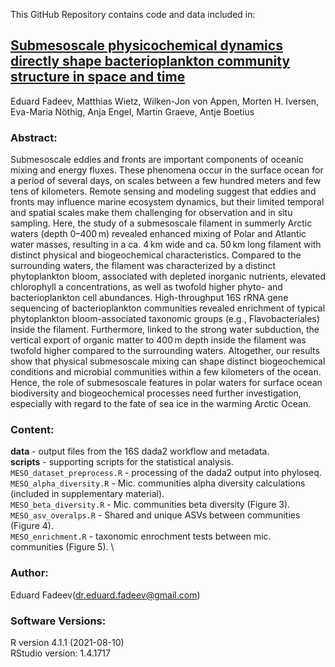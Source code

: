 This GitHub Repository contains code and data included in:
 
## [Submesoscale physicochemical dynamics directly shape bacterioplankton community structure in space and time](https://doi.org/10.1002/lno.11799)
Eduard Fadeev, Matthias Wietz, Wilken-Jon von Appen, Morten H. Iversen, Eva-Maria Nöthig, Anja Engel, Martin Graeve, Antje Boetius

### Abstract:
Submesoscale eddies and fronts are important components of oceanic mixing and energy fluxes. These phenomena occur in the surface ocean for a period of several days, on scales between a few hundred meters and few tens of kilometers. Remote sensing and modeling suggest that eddies and fronts may influence marine ecosystem dynamics, but their limited temporal and spatial scales make them challenging for observation and in situ sampling. Here, the study of a submesoscale filament in summerly Arctic waters (depth 0–400 m) revealed enhanced mixing of Polar and Atlantic water masses, resulting in a ca. 4 km wide and ca. 50 km long filament with distinct physical and biogeochemical characteristics. Compared to the surrounding waters, the filament was characterized by a distinct phytoplankton bloom, associated with depleted inorganic nutrients, elevated chlorophyll a concentrations, as well as twofold higher phyto- and bacterioplankton cell abundances. High-throughput 16S rRNA gene sequencing of bacterioplankton communities revealed enrichment of typical phytoplankton bloom-associated taxonomic groups (e.g., Flavobacteriales) inside the filament. Furthermore, linked to the strong water subduction, the vertical export of organic matter to 400 m depth inside the filament was twofold higher compared to the surrounding waters. Altogether, our results show that physical submesoscale mixing can shape distinct biogeochemical conditions and microbial communities within a few kilometers of the ocean. Hence, the role of submesoscale features in polar waters for surface ocean biodiversity and biogeochemical processes need further investigation, especially with regard to the fate of sea ice in the warming Arctic Ocean.


### Content:
**data** - output files from the 16S dada2 workflow and metadata. \
**scripts** - supporting scripts for the statistical analysis. \
```MESO_dataset_preprocess.R``` - processing of the dada2 output into phyloseq. \
```MESO_alpha_diversity.R``` - Mic. communities alpha diversity calculations (included in supplementary material). \
```MESO_beta_diversity.R``` - Mic. communities beta diversity (Figure 3). \
```MESO_asv_overalps.R``` - Shared and unique ASVs between communities (Figure 4). \
```MESO_enrichment.R``` - taxonomic enrochment tests between mic. communities (Figure 5). \

### Author:
Eduard Fadeev([dr.eduard.fadeev@gmail.com](mailto:dr.eduard.fadeev@gmail.com)) 

### Software Versions:
R version 4.1.1 (2021-08-10)\
RStudio version: 1.4.1717
